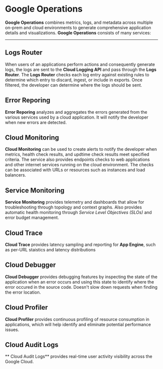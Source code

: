 # Google Operations

**Google Operations** combines metrics, logs, and metadata across multiple on-prem and cloud environments to generate comprehensive application details and visualizations. **Google Operations** consists of many services:

- - - -

## Logs Router

When users of an applications perform actions and consequently generate logs, the logs are sent to the **Cloud Logging API** and pass through the **Logs Router**. The **Logs Router** checks each log entry against existing rules to determine which entry to discard, ingest, or include in exports. Once filtered, the developer can determine where the logs should be sent.


## Error Reporing

**Error Reporing** analyzes and aggregates the errors generated from the various services used by a cloud application. It will notify the developer when new errors are detected.


## Cloud Monitoring

**Cloud Monitoring** can be used to create alerts to notify the developer when metrics, health check results, and updtime check results meet specified criteria. The service also provides endpoints checks to web applications and other internet services running on the cloud environment. The checks can be associated with URLs or resources such as instances and load balancers.


## Service Monitoring

**Service Monitoring** provides telemetry and dashboards that allow for troubleshooting through topology and context graphs. Also provides automatic health monitoring through *Service Level Objectives (SLOs)* and error budget management.

## Cloud Trace

**Cloud Trace** provides latency sampling and reporting for **App Engine**, such as per-URL staistics and latency distributions

## Cloud Debugger

**Cloud Debugger** provides debugging features by inspecting the state of the application when an error occurs and using this state to identify where the error occured in the source code. Doesn't slow down requests when finding the error location.

## Cloud Profiler

**Cloud Profiler** provides continuous profiling of resource consumption in applications, which will help identify and eliminate potential performance issues.

## Cloud Audit Logs

** Cloud Audit Logs** provides real-time user activity visibility across the Google Cloud.






